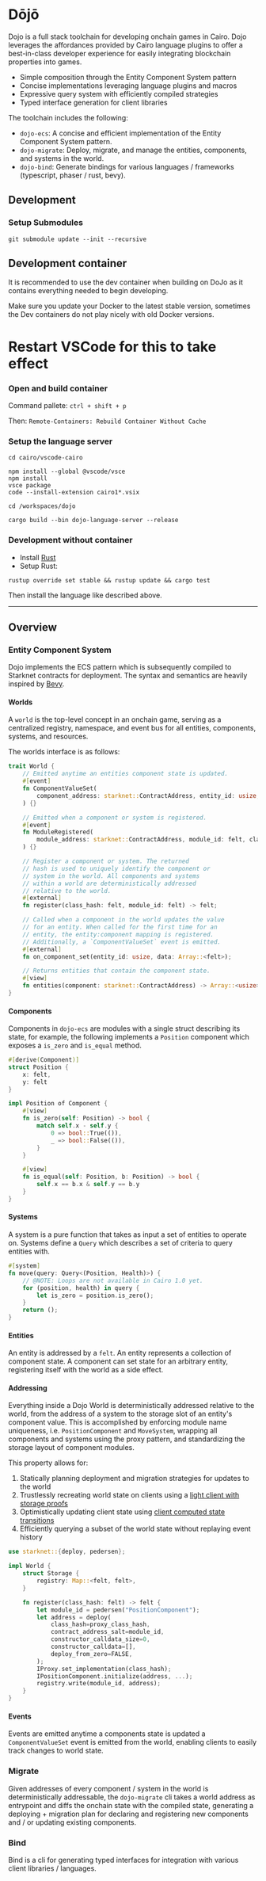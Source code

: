 # Dōjō

Dojo is a full stack toolchain for developing onchain games in Cairo. Dojo leverages the affordances provided by Cairo language plugins to offer a best-in-class developer experience for easily integrating blockchain properties into games.

- Simple composition through the Entity Component System pattern
- Concise implementations leveraging language plugins and macros
- Expressive query system with efficiently compiled strategies
- Typed interface generation for client libraries

The toolchain includes the following:
- `dojo-ecs`: A concise and efficient implementation of the Entity Component System pattern.
- `dojo-migrate`: Deploy, migrate, and manage the entities, components, and systems in the world.
- `dojo-bind`: Generate bindings for various languages / frameworks (typescript, phaser / rust, bevy).

## Development

### Setup Submodules

```
git submodule update --init --recursive
```

## Development container

It is recommended to use the dev container when building on DoJo as it contains everything needed to begin developing.

Make sure you update your Docker to the latest stable version, sometimes the Dev containers do not play nicely with old Docker versions.

# Restart VSCode for this to take effect

### Open and build container

Command pallete: `ctrl + shift + p`

Then: `Remote-Containers: Rebuild Container Without Cache`

### Setup the language server 

```
cd cairo/vscode-cairo

npm install --global @vscode/vsce
npm install
vsce package
code --install-extension cairo1*.vsix

cd /workspaces/dojo

cargo build --bin dojo-language-server --release
```

### Development without container

- Install [Rust](https://www.rust-lang.org/tools/install)
- Setup Rust:
```
rustup override set stable && rustup update && cargo test
```
Then install the language like described above.

---

## Overview

### Entity Component System

Dojo implements the ECS pattern which is subsequently compiled to Starknet contracts for deployment. The syntax and semantics are heavily inspired by [Bevy](https://bevyengine.org/).

#### Worlds

A `world` is the top-level concept in an onchain game, serving as a centralized registry, namespace, and event bus for all entities, components, systems, and resources.

The worlds interface is as follows:

```rust
trait World {
    // Emitted anytime an entities component state is updated.
    #[event]
    fn ComponentValueSet(
        component_address: starknet::ContractAddress, entity_id: usize, data: Array::<felt>
    ) {}

    // Emitted when a component or system is registered.
    #[event]
    fn ModuleRegistered(
        module_address: starknet::ContractAddress, module_id: felt, class_hash: felt
    ) {}

    // Register a component or system. The returned
    // hash is used to uniquely identify the component or
    // system in the world. All components and systems
    // within a world are deterministically addressed
    // relative to the world.
    #[external]
    fn register(class_hash: felt, module_id: felt) -> felt;

    // Called when a component in the world updates the value
    // for an entity. When called for the first time for an 
    // entity, the entity:component mapping is registered.
    // Additionally, a `ComponentValueSet` event is emitted.
    #[external]
    fn on_component_set(entity_id: usize, data: Array::<felt>);

    // Returns entities that contain the component state.
    #[view]
    fn entities(component: starknet::ContractAddress) -> Array::<usize>;
}
```

#### Components

Components in `dojo-ecs` are modules with a single struct describing its state, for example, the following implements a `Position` component which exposes a `is_zero` and `is_equal` method.

```rust
#[derive(Component)]
struct Position {
    x: felt,
    y: felt
}

impl Position of Component {
    #[view]
    fn is_zero(self: Position) -> bool {
        match self.x - self.y {
            0 => bool::True(()),
            _ => bool::False(()),
        }
    }

    #[view]
    fn is_equal(self: Position, b: Position) -> bool {
        self.x == b.x & self.y == b.y
    }
}
```

#### Systems

A system is a pure function that takes as input a set of entities to operate on. Systems define a `Query` which describes a set of criteria to query entities with.

```rust
#[system]
fn move(query: Query<(Position, Health)>) {
    // @NOTE: Loops are not available in Cairo 1.0 yet.
    for (position, health) in query {
        let is_zero = position.is_zero();
    }
    return ();
}
```

#### Entities

An entity is addressed by a `felt`. An entity represents a collection of component state. A component can set state for an arbitrary entity, registering itself with the world as a side effect.


#### Addressing

Everything inside a Dojo World is deterministically addressed relative to the world, from the address of a system to the storage slot of an entity's component value. This is accomplished by enforcing module name uniqueness, i.e. `PositionComponent` and `MoveSystem`, wrapping all components and systems using the proxy pattern, and standardizing the storage layout of component modules.

This property allows for:
1) Statically planning deployment and migration strategies for updates to the world
2) Trustlessly recreating world state on clients using a [light client with storage proofs](https://github.com/keep-starknet-strange/beerus)
3) Optimistically updating client state using [client computed state transitions](https://github.com/starkware-libs/blockifier)
4) Efficiently querying a subset of the world state without replaying event history

```rust
use starknet::{deploy, pedersen};

impl World {
    struct Storage {
        registry: Map::<felt, felt>,
    }

    fn register(class_hash: felt) -> felt {
        let module_id = pedersen("PositionComponent");
        let address = deploy(
            class_hash=proxy_class_hash,
            contract_address_salt=module_id,
            constructor_calldata_size=0,
            constructor_calldata=[],
            deploy_from_zero=FALSE,
        );
        IProxy.set_implementation(class_hash);
        IPositionComponent.initialize(address, ...);
        registry.write(module_id, address);
    }
}
```

#### Events

Events are emitted anytime a components state is updated a `ComponentValueSet` event is emitted from the world, enabling clients to easily track changes to world state.

### Migrate

Given addresses of every component / system in the world is deterministically addressable, the `dojo-migrate` cli takes a world address as entrypoint and diffs the onchain state with the compiled state, generating a deploying + migration plan for declaring and registering new components and / or updating existing components.

### Bind

Bind is a cli for generating typed interfaces for integration with various client libraries / languages.
